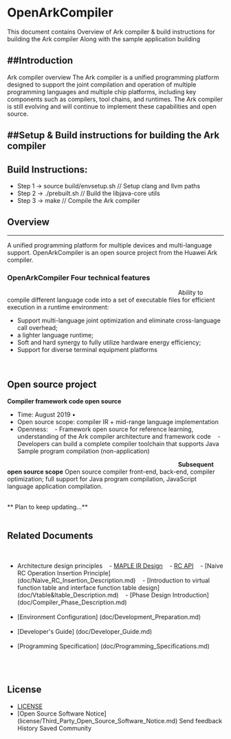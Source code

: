 ﻿# OpenArkCompiler

This document contains Overview of Ark compiler & build instructions for building the Ark compiler
Along with the sample application building


##Introduction
-------------
Ark compiler overview
The Ark compiler is a unified programming platform designed to support the joint compilation and
operation of multiple programming languages and multiple chip platforms, including key
components such as compilers, tool chains, and runtimes. The Ark compiler is still evolving and
will continue to implement these capabilities and open source.


##Setup & Build instructions for building the Ark compiler
----------------------------------------------------------
Build Instructions:
-------------------
- Step 1 -> source build/envsetup.sh      // Setup clang and llvm paths
- Step 2 -> ./prebuilt.sh                 // Build the libjava-core utils
- Step 3 -> make                          // Compile the Ark compiler


## Overview
-----------------
 A unified programming platform for multiple devices and multi-language support.
OpenArkCompiler is an open source project from the Huawei Ark compiler.


### OpenArkCompiler Four technical features ###
                                                                                                    
Ability to compile different language code into a set of executable files for efficient execution
in a runtime environment:
- Support multi-language joint optimization and eliminate cross-language call overhead;
- a lighter language runtime;
- Soft and hard synergy to fully utilize hardware energy efficiency;
- Support for diverse terminal equipment platforms

                                                                                                    
## Open source project
**Compiler framework code open source**
- Time: August 2019 •
- Open source scope: compiler IR + mid-range language implementation
- Openness:
   - Framework open source for reference learning, understanding of the Ark compiler architecture
     and framework code
   - Developers can build a complete compiler toolchain that supports Java Sample program
     compilation (non-application)

                                                                                                    
**Subsequent open source scope**
Open source compiler front-end, back-end, compiler optimization; full support for Java program 
compilation, JavaScript language application compilation.
                                                                                                    


** Plan to keep updating...**
                                                                                                    
## Related Documents
                                                                                                    
- Architecture design principles
   - [MAPLE IR Design](doc/MapleIRDesign.md)
   - [RC API](doc/RC_API.md)
   - [Naive RC Operation Insertion Principle] (doc/Naive_RC_Insertion_Description.md)
   - [Introduction to virtual function table and interface function table design] (doc/Vtable&Itable_Description.md)
   - [Phase Design Introduction] (doc/Compiler_Phase_Description.md)
                                                                                                    
- [Environment Configuration] (doc/Development_Preparation.md)
                                                                                                    
- [Developer's Guide] (doc/Developer_Guide.md)
                                                                                                    
- [Programming Specification] (doc/Programming_Specifications.md)
                                                                                                       
                                                                                                       
                                                                                                       
## License
- [LICENSE](license/LICENSE)
- [Open Source Software Notice] (license/Third_Party_Open_Source_Software_Notice.md)
Send feedback
History
Saved
Community

